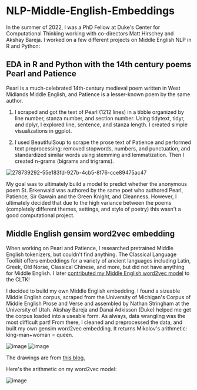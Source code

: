 # NLP-Middle-English-Embeddings

In the summer of 2022, I was a PhD Fellow at Duke's Center for Computational Thinking working with co-directors Matt Hirschey and Akshay Bareja. I worked on a few different projects on Middle English NLP in R and Python:

## EDA in R and Python with the 14th century poems Pearl and Patience
Pearl is a much-celebrated 14th-century medieval poem written in West Midlands Middle English, and Patience is a lesser-known poem by the same author. 

1. I scraped and got the text of Pearl (1212 lines) in a tibble organized by line number, stanza number, and section number. Using tidytext, tidyr, and dplyr, I explored line, sentence, and stanza length. I created simple visualizations in ggplot.

2. I used BeautifulSoup to scrape the prose text of Patience and performed text preprocessing: removed stopwords, numbers, and punctuation, and standardized similar words using stemming and lemmatization. Then I created n-grams (bigrams and trigrams).

![278739292-55e183fd-927b-4cb5-8f76-cce89475ac47](https://github.com/liyueling13/NLP-Middle-English-Embeddings/assets/81717153/36c80e0e-b668-49b9-a7ca-431d05bc035c)

My goal was to ultimately build a model to predict whether the anonymous poem St. Erkenwald was authored by the same poet who authored Pearl, Patience, Sir Gawain and the Green Knight,  and Cleanness. However, I ultimately decided that due to the high variance between the poems (completely different themes, settings, and style of poetry) this wasn't a good computational project.

## Middle English gensim word2vec embedding

When working on Pearl and Patience, I researched pretrained Middle English tokenizers, but couldn't find anything. The Classical Language Toolkit offers embeddings for a variety of ancient languages including Latin, Greek, Old Norse, Classical Chinese, and more, but did not have anything for Middle English. I later [contributed my Middle English word2vec model](https://docs.cltk.org/en/latest/cltk.embeddings.html#cltk.embeddings.processes.MiddleEnglishEmbeddingsProcess) to the CLTK!

I decided to build my own Middle English embedding. I found a sizeable Middle English corpus, scraped from the University of Michigan's Corpus of Middle English Prose and Verse and assembled by Nathan Stringham at the University of Utah. Akshay Bareja and Danai Adkisson (Duke) helped me get the corpus loaded into a useable form. As always, data wrangling was the most difficult part! From there, I cleaned and preprocessed the data, and built my own gensim word2vec embedding. It returns Mikolov's arithmetic: king-man+woman = queen. 

![image](https://github.com/liyueling13/NLP-Middle-English-Embeddings/assets/81717153/0d068640-6073-4d48-a322-8e8424e4da9d)
![image](https://github.com/liyueling13/NLP-Middle-English-Embeddings/assets/81717153/61cc7398-fcbf-4c49-a3a1-768185b41b14)

The drawings are from [this blog.](https://blog.acolyer.org/2016/04/21/the-amazing-power-of-word-vectors/)

Here's the arithmetic on my word2vec model:

![image](https://github.com/liyueling13/NLP-Middle-English-Embeddings/assets/81717153/ad169868-e00f-41a1-97d1-0aeb03c5153e)
